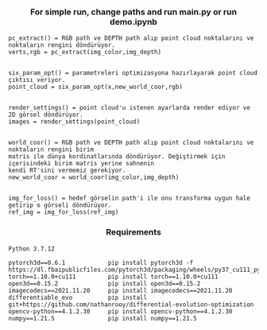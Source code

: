<h3 align="center">For simple run, change paths and run main.py or run demo.ipynb</h3>

    pc_extract() = RGB path ve DEPTH path alıp point cloud noktalarını ve noktaların rengini döndürüyor.
    verts,rgb = pc_extract(img_color,img_depth)


    six_param_opt() = parametreleri optimizasyona hazırlayarak point cloud çıktısı veriyor.
    point_cloud = six_param_opt(x,new_world_coor,rgb)


    render_settings() = point cloud'u istenen ayarlarda render ediyor ve 2D görsel döndürüyor.
    images = render_settings(point_cloud)


    world_coor() = RGB path ve DEPTH path alıp point cloud noktalarını ve noktaların rengini birim
    matris ile dünya kordinatlarında döndürüyor. Değiştirmek için içerisindeki birim matris yerine sahnenin
    kendi RT'sini vermemiz gerekiyor.
    new_world_coor = world_coor(img_color,img_depth)


    img_for_loss() = hedef görselin path'i ile onu transforma uygun hale getirip o görseli döndürüyor.
    ref_img = img_for_loss(ref_img)

<h3 align="center">Requirements</h3> 

    Python 3.7.12
    
    pytorch3d==0.6.1            pip install pytorch3d -f https://dl.fbaipublicfiles.com/pytorch3d/packaging/wheels/py37_cu111_pyt1100/download.html
    torch==1.10.0+cu111         pip install torch==1.10.0+cu111
    open3d==0.15.2              pip install open3d==0.15.2
    imagecodecs==2021.11.20     pip install imagecodecs==2021.11.20
    differentiable_evo          pip install git+https://github.com/nathanrooy/differential-evolution-optimization
    opencv-python==4.1.2.30     pip install opencv-python==4.1.2.30
    numpy==1.21.5               pip install numpy==1.21.5
